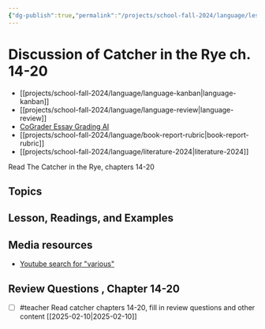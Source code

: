 ```yaml
---
{"dg-publish":true,"permalink":"/projects/school-fall-2024/language/lessons/catcher-ch-14-20-discussion/"}
---
```



#  Discussion of Catcher in the Rye ch. 14-20

- [[projects/school-fall-2024/language/language-kanban\|language-kanban]]
- [[projects/school-fall-2024/language/language-review\|language-review]]
- [CoGrader Essay Grading AI](https://v2.cograder.com/app)
- [[projects/school-fall-2024/language/book-report-rubric\|book-report-rubric]]
- [[projects/school-fall-2024/language/literature-2024\|literature-2024]]


Read The Catcher in the Rye, chapters 14-20

## Topics


## Lesson, Readings, and Examples


## Media resources


- [Youtube search for "various"](https://www.youtube.com/results?search_query=various) 

## Review Questions , Chapter 14-20

- [ ] #teacher Read catcher chapters 14-20, fill in review questions and other content [[2025-02-10\|2025-02-10]]
